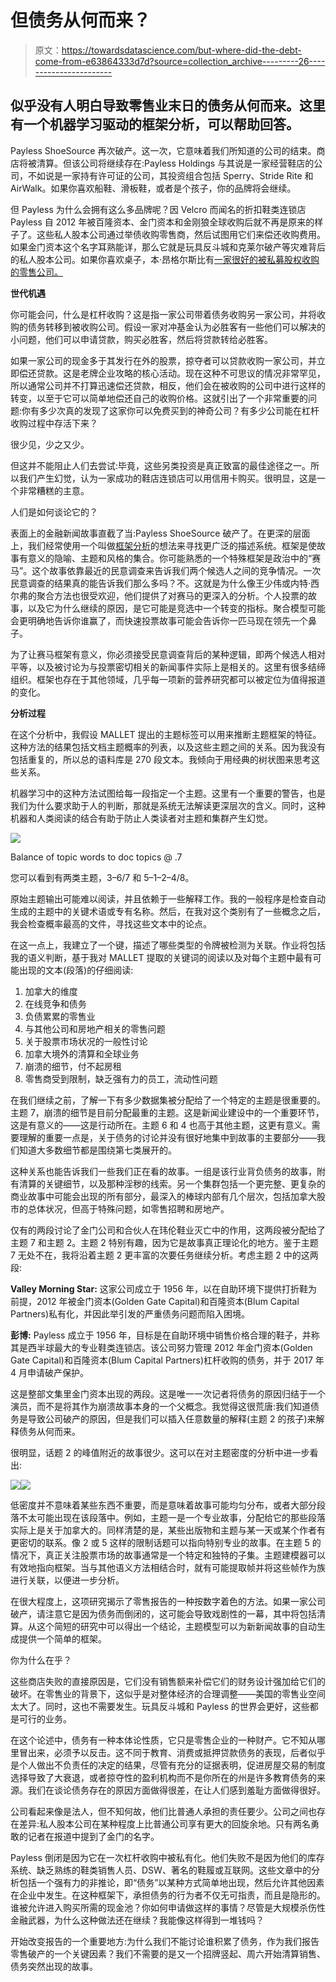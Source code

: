 # 但债务从何而来？

> 原文：<https://towardsdatascience.com/but-where-did-the-debt-come-from-e63864333d7d?source=collection_archive---------26----------------------->

## 似乎没有人明白导致零售业末日的债务从何而来。这里有一个机器学习驱动的框架分析，可以帮助回答。

Payless ShoeSource 再次破产。这一次，它意味着我们所知道的公司的结束。商店将被清算。但该公司将继续存在:Payless Holdings 与其说是一家经营鞋店的公司，不如说是一家持有许可证的公司，其投资组合包括 Sperry、Stride Rite 和 AirWalk。如果你喜欢船鞋、滑板鞋，或者是个孩子，你的品牌将会继续。

但 Payless 为什么会拥有这么多品牌呢？因 Velcro 而闻名的折扣鞋类连锁店 Payless 自 2012 年被百隆资本、金门资本和金刚狼全球收购后就不再是原来的样子了。这些私人股本公司通过举债收购零售商，然后试图用它们来偿还收购费用。如果金门资本这个名字耳熟能详，那么它就是玩具反斗城和克莱尔破产等灾难背后的私人股本公司。如果你喜欢桌子，本·昂格尔斯比有[一家很好的被私募股权收购的零售公司。](https://www.retaildive.com/news/the-road-to-bankruptcy/540617/)

**世代机遇**

你可能会问，什么是杠杆收购？这是指一家公司带着债务收购另一家公司，并将收购的债务转移到被收购公司。假设一家对冲基金认为必胜客有一些他们可以解决的小问题，他们可以申请贷款，购买必胜客，然后将贷款转给必胜客。

如果一家公司的现金多于其发行在外的股票，掠夺者可以贷款收购一家公司，并立即偿还贷款。这是老牌企业攻略的核心活动。现在这种不可思议的情况非常罕见，所以通常公司并不打算迅速偿还贷款，相反，他们会在被收购的公司中进行这样的转变，以至于它可以简单地偿还自己的收购价格。这就引出了一个非常重要的问题:你有多少次真的发现了这家你可以免费买到的神奇公司？有多少公司能在杠杆收购过程中存活下来？

很少见，少之又少。

但这并不能阻止人们去尝试:毕竟，这些另类投资是真正致富的最佳途径之一。所以我们产生幻觉，认为一家成功的鞋店连锁店可以用信用卡购买。很明显，这是一个非常糟糕的主意。

人们是如何谈论它的？

表面上的金融新闻故事直截了当:Payless ShoeSource 破产了。在更深的层面上，我们经常使用一个叫做[框架分析](https://www.theguardian.com/science/head-quarters/2017/jul/20/the-power-of-framing-its-not-what-you-say-its-how-you-say-it)的想法来寻找更广泛的描述系统。框架是使故事有意义的隐喻、主题和风格的集合。你可能熟悉的一个特殊框架是政治中的“赛马”。这个故事依靠最近的民意调查来告诉我们两个候选人之间的竞争情况。一次民意调查的结果真的能告诉我们那么多吗？不。这就是为什么像王少伟或内特·西尔弗的聚合方法也很受欢迎，他们提供了对赛马的更深入的分析。个人投票的故事，以及它为什么继续的原因，是它可能是竞选中一个转变的指标。聚合模型可能会更明确地告诉你谁赢了，而快速投票故事可能会告诉你一匹马现在领先一个鼻子。

为了让赛马框架有意义，你必须接受民意调查背后的某种逻辑，即两个候选人相对平等，以及被讨论为与投票密切相关的新闻事件实际上是相关的。这里有很多结缔组织。框架也存在于其他领域，几乎每一项新的营养研究都可以被定位为值得报道的变化。

**分析过程**

在这个分析中，我假设 MALLET 提出的主题标签可以用来推断主题框架的特征。这种方法的结果包括文档主题概率的列表，以及这些主题之间的关系。因为我没有包括重复的，所以总的语料库是 270 段文本。我倾向于用经典的树状图来思考这些关系。

机器学习中的这种方法试图给每一段指定一个主题。这里有一个重要的警告，也是我们为什么要求助于人的判断，那就是系统无法解读更深层次的含义。同时，这种机器和人类阅读的结合有助于防止人类读者对主题和集群产生幻觉。

![](img/f272aed67d91bfaaca46603ec0a3b3a7.png)

Balance of topic words to doc topics @ .7

您可以看到有两类主题，3–6/7 和 5–1–2–4/8。

原始主题输出可能难以阅读，并且依赖于一些解释工作。我的一般程序是检查自动生成的主题中的关键术语或专有名称。然后，在我对这个类别有了一些概念之后，我会检查概率最高的文件，寻找这些文本中的论点。

在这一点上，我建立了一个键，描述了哪些类型的令牌被检测为关联。作业将包括我的语义判断，基于我对 MALLET 提取的关键词的阅读以及对每个主题中最有可能出现的文本(段落)的仔细阅读:

1.  加拿大的维度
2.  在线竞争和债务
3.  负债累累的零售业
4.  与其他公司和房地产相关的零售问题
5.  关于股票市场状况的一般性讨论
6.  加拿大境外的清算和全球业务
7.  崩溃的细节，付不起房租
8.  零售商受到限制，缺乏强有力的员工，流动性问题

在我们继续之前，了解一下有多少数据集被分配给了一个特定的主题是很重要的。主题 7，崩溃的细节是目前分配最重的主题。这是新闻业建设中的一个重要环节，这是有意义的——这是行动所在。主题 6 和 4 也高于其他主题，这更有意义。需要理解的重要一点是，关于债务的讨论并没有很好地集中到故事的主要部分——我们知道大多数细节都是围绕第七类展开的。

这种关系也能告诉我们一些我们正在看的故事。一组是该行业背负债务的故事，附有清算的关键细节，以及那种淫秽的线索。另一个集群包括一个更完整、更复杂的商业故事中可能会出现的所有部分，最深入的棒球内部有几个层次，包括加拿大股市的总体状况，但高于特殊问题，如零售招聘和房地产。

仅有的两段讨论了金门公司和合伙人在玮伦鞋业灭亡中的作用，这两段被分配给了主题 7 和主题 2。主题 2 特别有趣，因为它是故事真正理论化的地方。鉴于主题 7 无处不在，我将沿着主题 2 更丰富的次要任务继续分析。考虑主题 2 中的这两段:

**Valley Morning Star:** 这家公司成立于 1956 年，以在自助环境下提供打折鞋为前提，2012 年被金门资本(Golden Gate Capital)和百隆资本(Blum Capital Partners)私有化，并因此举引发的严重债务问题而陷入困境。

**彭博:** Payless 成立于 1956 年，目标是在自助环境中销售价格合理的鞋子，并称其是西半球最大的专业鞋类连锁店。该公司努力管理 2012 年金门资本(Golden Gate Capital)和百隆资本(Blum Capital Partners)杠杆收购的债务，并于 2017 年 4 月申请破产保护。

这是整部文集里金门资本出现的两段。这是唯一一次记者将债务的原因归结于一个演员，而不是将其作为崩溃故事本身的一个父概念。我觉得这很荒唐:我们知道债务是导致公司破产的原因，但是我们可以插入任意数量的解释(主题 2 的孩子)来解释债务从何而来。

很明显，话题 2 的峰值附近的故事很少。这可以在对主题密度的分析中进一步看出:

![](img/b5fe724a6f7dedf52b6a4cec2214b8df.png)![](img/315f3d7a9cf109f87b25e29c55c3f1fe.png)

低密度并不意味着某些东西不重要，而是意味着故事可能均匀分布，或者大部分段落不太可能出现在该段落中。例如，主题一是一个专业故事，分配给它的那些段落实际上是关于加拿大的。同样清楚的是，某些出版物和主题与某一天或某个作者有更密切的联系。像 2 或 5 这样的限制话题可以指向特别专业的故事。在主题 5 的情况下，真正关注股票市场的故事通常是一个特定和独特的子集。主题建模器可以有效地指向框架。当与其他语义方法相结合时，就有可能提取帧并将这些帧作为族进行关联，以便进一步分析。

在很大程度上，这项研究揭示了零售报告的一种按数字着色的方法。如果一家公司破产，请注意它是因为债务而倒闭的，这可能会导致戏剧性的一幕，其中将包括清算。从这个简短的研究中可以得出一个结论，主题模型可以为新新闻故事的自动生成提供一个简单的框架。

你为什么在乎？

这些商店失败的直接原因是，它们没有销售额来补偿它们的财务设计强加给它们的破坏。在零售业的背景下，这似乎是对整体经济的合理调整——美国的零售业空间太大了。同时，这也不需要发生。玩具反斗城和 Payless 的世界会更好，这些都是可行的业务。

在这个论述中，债务有一种本体论性质，它只是零售企业的一种财产。它不知从哪里冒出来，必须予以反击。这不同于教育、消费或抵押贷款债务的表现，后者似乎是个人做出不负责任的决定的结果，尽管有充分的证据表明，促进房屋交易的制度选择导致了大衰退，或者掠夺性的盈利机构而不是你所在的州是许多教育债务的来源。我们在谈论债务存在的原因方面做得很差，在让人们感到羞耻方面做得很好。

公司看起来像是法人，但不知何故，他们比普通人承担的责任要少。公司之间也存在差异:私人股本公司在某种程度上比普通公司享有更大的回旋余地。只有两名勇敢的记者在报道中提到了金门的名字。

Payless 倒闭是因为它在一次杠杆收购中被私有化。他们失败不是因为他们的库存系统、缺乏熟练的鞋类销售人员、DSW、著名的鞋履或互联网。这些文章中的分析包括一个强有力的非推论，即“债务”以某种方式简单地出现，然后允许其他因素在企业中发生。在这种框架下，承担债务的行为者不仅无可指责，而且是隐形的。谁被允许进入购买所需的现金池？你如何申请做这样的事情？尽管是大规模杀伤性金融武器，为什么这种做法还在继续？我能像这样得到一堆钱吗？

开始改变报告的一个重要地方:为什么我们不能讨论谁积累了债务，作为我们报告零售破产的一个关键因素？我们不需要的是又一个招牌竖起、周六开始清算销售、债务突然出现的故事。